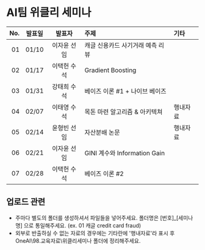 AI팀 위클리 세미나
======
| **No.** | **발표일** | **발표자** | **주제** | **기타** |
|---:|:-----:|:--------:|:---|:---|
| 01 | 01/10 | 이자윤 선임 | 캐글 신용카드 사기거래 예측 리뷰 | |
| 02 | 01/17 | 이택헌 수석 | Gradient Boosting | |
| 03 | 01/31 | 강태희 수석 | 베이즈 이론 #1 + 나이브 베이즈 | |
| 04 | 02/07 | 이태영 수석 | 목돈 마련 알고리즘 & 아키텍쳐 | 행내자료 |
| 05 | 02/14 | 윤형빈 선임 | 자산분배 논문 | 행내자료 |
| 06 | 02/21 | 이자윤 선임 | GINI 계수와 Information Gain | |
| 07 | 02/28 | 이택헌 수석 | 베이즈 이론 #2 | |


업로드 관련
------
* 주마다 별도의 폴더를 생성하셔서 파일들을 넣어주세요. 폴더명은 [번호]_[세미나명] 으로 통일해주세요. (ex. 01 캐글 credit card fraud)
* 외부로 반출하실 수 없는 자료의 경우에는 기타란에 '행내자료'라 표시 후 OneAI\98.교육자료\위클리세미나 폴더에 정리해주세요.
